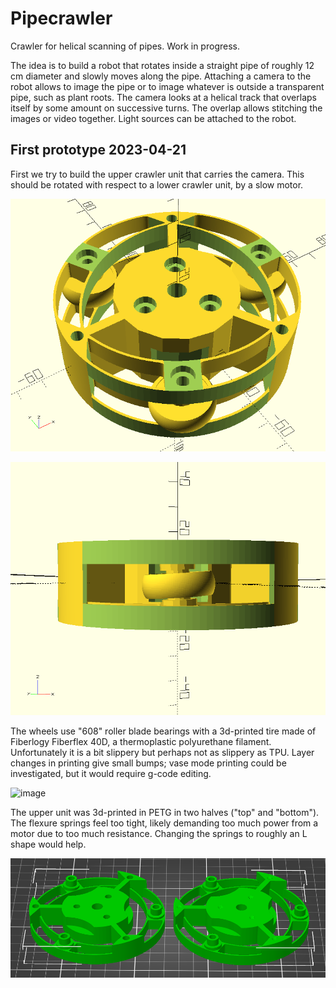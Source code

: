 # Pipecrawler
Crawler for helical scanning of pipes. Work in progress.

The idea is to build a robot that rotates inside a straight pipe of roughly 12 cm diameter and slowly moves along the pipe. Attaching a camera to the robot allows to image the pipe or to image whatever is outside a transparent pipe, such as plant roots. The camera looks at a helical track that overlaps itself by some amount on successive turns. The overlap allows stitching the images or video together. Light sources can be attached to the robot.

## First prototype 2023-04-21

First we try to build the upper crawler unit that carries the camera. This should be rotated with respect to a lower crawler unit, by a slow motor.

![image description](crawler1.png)

![image description](crawler2.png)

The wheels use "608" roller blade bearings with a 3d-printed tire made of Fiberlogy Fiberflex 40D, a thermoplastic polyurethane filament. Unfortunately it is a bit slippery but perhaps not as slippery as TPU. Layer changes in printing give small bumps; vase mode printing could be investigated, but it would require g-code editing.

![image](https://user-images.githubusercontent.com/60920087/233575127-6ddb9166-6b72-4d2e-974e-c1c463e9f9bc.png)

The upper unit was 3d-printed in PETG in two halves ("top" and "bottom"). The flexure springs feel too tight, likely demanding too much power from a motor due to too much resistance. Changing the springs to roughly an L shape would help.

![image description](pipecrawler.png)
